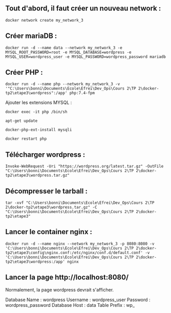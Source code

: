 ## Tout d'abord, il faut créer un nouveau network :
```
docker network create my_network_3
```

## Créer mariaDB :
```
docker run -d --name data --network my_network_3 -e MYSQL_ROOT_PASSWORD=root -e MYSQL_DATABASE=wordpress -e MYSQL_USER=wordpress_user -e MYSQL_PASSWORD=wordpress_password mariadb
```

## Créer PHP :
```
docker run -d --name php --network my_network_3 -v '"C:\Users\bonni\Documents\Ecole\Efrei\Dev_Ops\Cours 2\TP 2\docker-tp2\etape3\wordpress":/app' php:7.4-fpm
```

Ajouter les extensions MYSQL :
```
docker exec -it php /bin/sh

apt-get update

docker-php-ext-install mysqli

docker restart php
```

## Télécharger wordpress :
```
Invoke-WebRequest -Uri "https://wordpress.org/latest.tar.gz" -OutFile "C:\Users\bonni\Documents\Ecole\Efrei\Dev_Ops\Cours 2\TP 2\docker-tp2\etape3\wordpress.tar.gz"
```

## Décompresser le tarball :
```
tar -xvf "C:\Users\bonni\Documents\Ecole\Efrei\Dev_Ops\Cours 2\TP 2\docker-tp2\etape3\wordpress.tar.gz" -C "C:\Users\bonni\Documents\Ecole\Efrei\Dev_Ops\Cours 2\TP 2\docker-tp2\etape3"
```

## Lancer le container nginx :
```
docker run -d --name nginx --network my_network_3 -p 8080:8080 -v 'C:\Users\bonni\Documents\Ecole\Efrei\Dev_Ops\Cours 2\TP 2\docker-tp2\etape3\config\nginx.conf:/etc/nginx/conf.d/default.conf' -v 'C:\Users\bonni\Documents\Ecole\Efrei\Dev_Ops\Cours 2\TP 2\docker-tp2\etape3\wordpress:/app' nginx
```

## Lancer la page http://localhost:8080/

Normalement, la page wordpress devrait s'afficher.

Database Name : wordpress
Username : wordpress_user
Password : wordpress_password
Database Host : data
Table Prefix : wp_